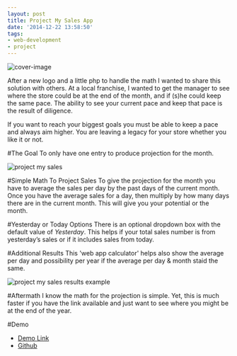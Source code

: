 ```yaml
---
layout: post
title: Project My Sales App
date: '2014-12-22 13:58:50'
tags:
- web-development
- project
---
```


![cover-image](/content/images/2014/12/Screenshot-2014-12-22-07-53-54.png)

After a new logo and a little php to handle the math I wanted to share this solution with others. At a local franchise, I wanted to get the manager to see where the store could be at the end of the month, and if (s)he could keep the same pace. The ability to see your current pace and keep that pace is the result of diligence.

If you want to reach your biggest goals you must be able to keep a pace and always aim higher. You are leaving a legacy for your store whether you like it or not.

#The Goal
To only have one entry to produce projection for the month.

![project my sales](/content/images/2014/12/Screenshot-2014-12-22-07-53-54.png)

#Simple Math To Project Sales
To give the projection for the month you have to average the sales per day by the past days of the current month. Once you have the average sales for a day, then multiply by how many days there are in the current month. This will give you your potential or the month.

#Yesterday or Today Options
There is an optional dropdown box with the default value of *Yesterday*. This helps if your total sales number is from yesterday’s sales or if it includes sales from today. 

#Additional Results
This 'web app calculator' helps also show the average per day and possibility per year if the average per day & month staid the same.

![project my sales results example](/content/images/2014/12/Project-Your-Sales---by-Chance-Smith-1.png)

#Aftermath
I know the math for the projection is simple. Yet, this is much faster if you have the link available and just want to see where you might be at the end of the year.

#Demo
* [Demo Link](http://chancesmith.org/project/project-my-sales/)
* [Github](https://github.com/chancesmith/chancesmith-site/tree/master/project/project-my-sales)